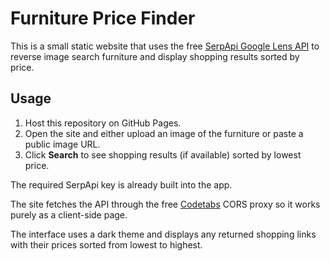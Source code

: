 # Furniture Price Finder

This is a small static website that uses the free [SerpApi Google Lens API](https://serpapi.com/google-lens-api) to reverse image search furniture and display shopping results sorted by price.


## Usage
1. Host this repository on GitHub Pages.
2. Open the site and either upload an image of the furniture or paste a public image URL.
3. Click **Search** to see shopping results (if available) sorted by lowest price.
   
The required SerpApi key is already built into the app.

The site fetches the API through the free [Codetabs](https://api.codetabs.com) CORS proxy so it works purely as a client-side page.

The interface uses a dark theme and displays any returned shopping links with their prices sorted from lowest to highest.
